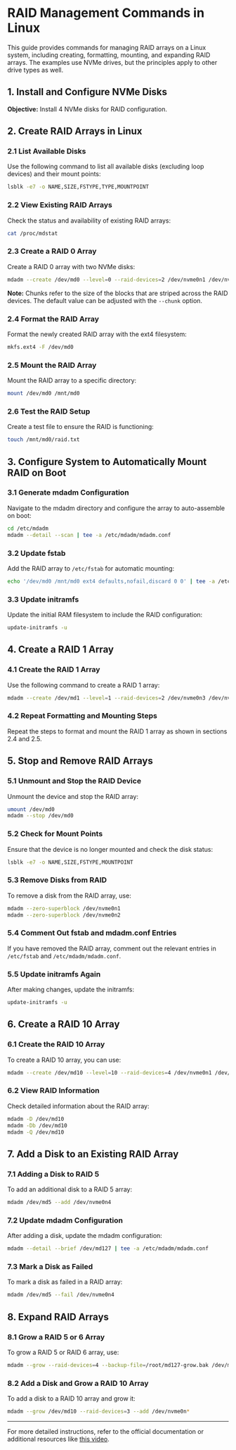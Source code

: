 
# RAID Management Commands in Linux

This guide provides commands for managing RAID arrays on a Linux system, including creating, formatting, mounting, and expanding RAID arrays. The examples use NVMe drives, but the principles apply to other drive types as well.

## 1. Install and Configure NVMe Disks

**Objective:** Install 4 NVMe disks for RAID configuration.

## 2. Create RAID Arrays in Linux

### 2.1 List Available Disks

Use the following command to list all available disks (excluding loop devices) and their mount points:
```bash
lsblk -e7 -o NAME,SIZE,FSTYPE,TYPE,MOUNTPOINT
```

### 2.2 View Existing RAID Arrays

Check the status and availability of existing RAID arrays:
```bash
cat /proc/mdstat
```

### 2.3 Create a RAID 0 Array

Create a RAID 0 array with two NVMe disks:
```bash
mdadm --create /dev/md0 --level=0 --raid-devices=2 /dev/nvme0n1 /dev/nvme0n2
```

**Note:** Chunks refer to the size of the blocks that are striped across the RAID devices. The default value can be adjusted with the `--chunk` option.

### 2.4 Format the RAID Array

Format the newly created RAID array with the ext4 filesystem:
```bash
mkfs.ext4 -F /dev/md0
```

### 2.5 Mount the RAID Array

Mount the RAID array to a specific directory:
```bash
mount /dev/md0 /mnt/md0
```

### 2.6 Test the RAID Setup

Create a test file to ensure the RAID is functioning:
```bash
touch /mnt/md0/raid.txt
```

## 3. Configure System to Automatically Mount RAID on Boot

### 3.1 Generate mdadm Configuration

Navigate to the mdadm directory and configure the array to auto-assemble on boot:
```bash
cd /etc/mdadm
mdadm --detail --scan | tee -a /etc/mdadm/mdadm.conf
```

### 3.2 Update fstab

Add the RAID array to `/etc/fstab` for automatic mounting:
```bash
echo '/dev/md0 /mnt/md0 ext4 defaults,nofail,discard 0 0' | tee -a /etc/fstab
```

### 3.3 Update initramfs

Update the initial RAM filesystem to include the RAID configuration:
```bash
update-initramfs -u
```

## 4. Create a RAID 1 Array

### 4.1 Create the RAID 1 Array

Use the following command to create a RAID 1 array:
```bash
mdadm --create /dev/md1 --level=1 --raid-devices=2 /dev/nvme0n3 /dev/nvme0n4
```

### 4.2 Repeat Formatting and Mounting Steps

Repeat the steps to format and mount the RAID 1 array as shown in sections 2.4 and 2.5.

## 5. Stop and Remove RAID Arrays

### 5.1 Unmount and Stop the RAID Device

Unmount the device and stop the RAID array:
```bash
umount /dev/md0
mdadm --stop /dev/md0
```

### 5.2 Check for Mount Points

Ensure that the device is no longer mounted and check the disk status:
```bash
lsblk -e7 -o NAME,SIZE,FSTYPE,MOUNTPOINT
```

### 5.3 Remove Disks from RAID

To remove a disk from the RAID array, use:
```bash
mdadm --zero-superblock /dev/nvme0n1
mdadm --zero-superblock /dev/nvme0n2
```

### 5.4 Comment Out fstab and mdadm.conf Entries

If you have removed the RAID array, comment out the relevant entries in `/etc/fstab` and `/etc/mdadm/mdadm.conf`.

### 5.5 Update initramfs Again

After making changes, update the initramfs:
```bash
update-initramfs -u
```

## 6. Create a RAID 10 Array

### 6.1 Create the RAID 10 Array

To create a RAID 10 array, you can use:
```bash
mdadm --create /dev/md10 --level=10 --raid-devices=4 /dev/nvme0n1 /dev/nvme0n2 /dev/nvme0n3 /dev/nvme0n4
```

### 6.2 View RAID Information

Check detailed information about the RAID array:
```bash
mdadm -D /dev/md10
mdadm -Db /dev/md10
mdadm -Q /dev/md10
```

## 7. Add a Disk to an Existing RAID Array

### 7.1 Adding a Disk to RAID 5

To add an additional disk to a RAID 5 array:
```bash
mdadm /dev/md5 --add /dev/nvme0n4
```

### 7.2 Update mdadm Configuration

After adding a disk, update the mdadm configuration:
```bash
mdadm --detail --brief /dev/md127 | tee -a /etc/mdadm/mdadm.conf
```

### 7.3 Mark a Disk as Failed

To mark a disk as failed in a RAID array:
```bash
mdadm /dev/md5 --fail /dev/nvme0n4
```

## 8. Expand RAID Arrays

### 8.1 Grow a RAID 5 or 6 Array

To grow a RAID 5 or RAID 6 array, use:
```bash
mdadm --grow --raid-devices=4 --backup-file=/root/md127-grow.bak /dev/md127
```

### 8.2 Add a Disk and Grow a RAID 10 Array

To add a disk to a RAID 10 array and grow it:
```bash
mdadm --grow /dev/md10 --raid-devices=3 --add /dev/nvme0n*
```

---

For more detailed instructions, refer to the official documentation or additional resources like [this video](https://www.youtube.com/watch?v=boqC9QenshY).
